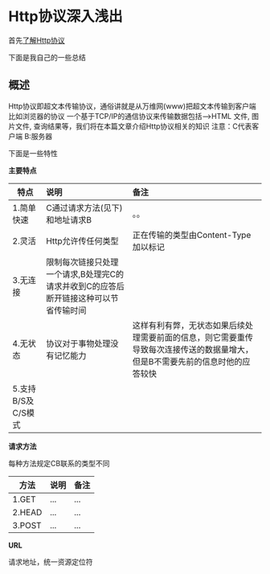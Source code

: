 # Http协议深入浅出

首先[了解Http协议](http://www.cnblogs.com/ranyonsue/p/5984001.html)

下面是我自己的一些总结

## 概述

Http协议即超文本传输协议，通俗讲就是从万维网(www)把超文本传输到客户端比如浏览器的协议
一个基于TCP/IP的通信协议来传输数据包括-->HTML 文件, 图片文件, 查询结果等，我们将在本篇文章介绍Http协议相关的知识
注意：C代表客户端 B:服务器


下面是一些特性

**主要特点**

| 特点 | 说明 | 备注 |
| ------------- |:-------------| :-----|
|1.简单快速 |C通过请求方法(见下)和地址请求B | 。。 |
|2.灵活 | Http允许传任何类型| 正在传输的类型由Content-Type加以标记 |
|3.无连接 | 限制每次链接只处理一个请求,B处理完C的请求并收到C的应答后断开链接这种可以节省传输时间|  |
|4.无状态 | 协议对于事物处理没有记忆能力| 这样有利有弊，无状态如果后续处理需要前面的信息，则它需要重传导致每次连接传送的数据量增大，但是B不需要先前的信息时他的应答较快 |
|5.支持B/S及C/S模式 | |  |



**请求方法**

每种方法规定CB联系的类型不同

| 方法 | 说明 | 备注 |
| ------------- |:-------------| :-----|
|1.GET |... |... |
|2.HEAD |... |... |
|3.POST |... |... |

**URL**

请求地址，统一资源定位符





